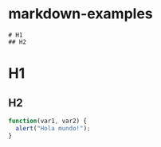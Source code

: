 # markdown-examples

```
# H1
## H2
```

# H1
## H2

```javascript
function(var1, var2) {
  alert("Hola mundo!");
}
```
